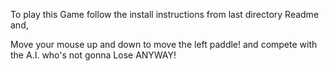 To play this Game follow the install instructions from last directory Readme and,

Move your mouse up and down to move the left paddle! and compete with the A.I. who's not gonna Lose ANYWAY!